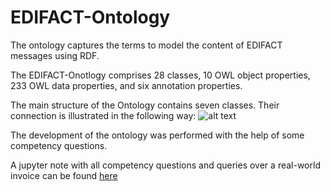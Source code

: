 # EDIFACT-Ontology

The ontology captures the terms to model the content of EDIFACT messages using RDF.

The EDIFACT-Onotlogy comprises 28 classes, 10 OWL object properties, 233 OWL data properties, and six annotation properties. 

The main structure of the Ontology contains seven classes. 
Their connection is illustrated in the following way: 
![alt text](https://github.com/johannesmaekelburg/edifact-ontology/blob/07cfd460f537d23153ccfcf57c01c664ab449ae6/Main%20Concept%20EDIFACT%20Ontology.png)

The development of the ontology was performed with the help of some competency questions. 

A jupyter note with all competency questions and queries over a real-world invoice can be found [here](https://github.com/johannesmaekelburg/edifact-ontology/tree/main/test)

